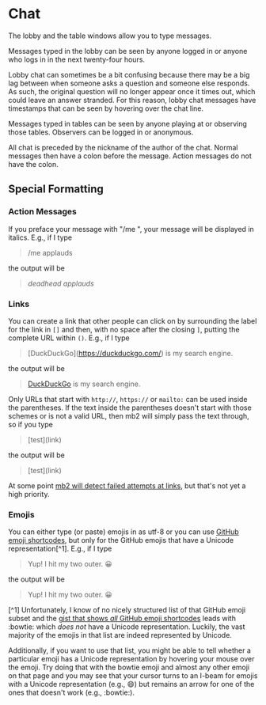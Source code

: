 # Chat

The lobby and the table windows allow you to type messages.

Messages typed in the lobby can be seen by anyone logged in or anyone
who logs in in the next twenty-four hours.

Lobby chat can sometimes be a bit confusing because there may be a big
lag between when someone asks a question and someone else responds.
As such, the original question will no longer appear once it times
out, which could leave an answer stranded. For this reason, lobby chat
messages have timestamps that can be seen by hovering over the chat
line.

Messages typed in tables can be seen by anyone playing at or
observing those tables.  Observers can be logged in or anonymous.

All chat is preceded by the nickname of the author of the chat. Normal
messages then have a colon before the message. Action messages do not
have the colon.

## Special Formatting

### Action Messages

If you preface your message with "/me ", your message will be
displayed in italics.  E.g., if I type 
> /me applauds

the output will be 

> _deadhead applauds_

### Links

You can create a link that other people can click on by surrounding the
label for the link in `[]` and then, with no space after the closing `]`,
putting the complete URL within `()`.  E.g., if I type
> \[DuckDuckGo]\(https://duckduckgo.com/) is my search engine.

the output will be

> [DuckDuckGo](https://duckduckgo.com/) is my search engine.

Only URLs that start with `http://`, `https://` or `mailto:` can be
used inside the parentheses. If the text inside the parentheses doesn't
start with those schemes or is not a valid URL, then mb2 will simply
pass the text through, so if you type

> \[test]\(link)

the output will be

> \[test]\(link)

At some point [mb2 will detect failed attempts at
links](https://github.com/ctm/mb2-doc/issues/907), but that's not yet
a high priority.

### Emojis

You can either type (or paste) emojis in as utf-8 or you can use [GitHub
emoji shortcodes](https://emojipedia.org/github/), but only for the GitHub
emojis that have a Unicode representation[^1].  E.g., if I
type
> Yup! I hit my two outer. :grinning:

the output will be

> Yup! I hit my two outer. 😀

[^1] Unfortunately, I know of no nicely structured list of that GitHub
emoji subset and the [gist that shows _all_ GitHub emoji
shortcodes](https://gist.github.com/rxaviers/7360908) leads with
:bowtie: which _does not_ have a Unicode representation. Luckily,
the vast majority of the emojis in that list are indeed represented
by Unicode.

Additionally, if you want to use that list, you might be able to tell
whether a particular emoji has a Unicode representation by hovering
your mouse over the emoji. Try doing that with the bowtie emoji and
almost any other emoji on that page and you may see that your cursor
turns to an I-beam for emojis with a Unicode representation (e.g.,
:smile:) but remains an arrow for one of the ones that doesn't work
(e.g., :bowtie:).
